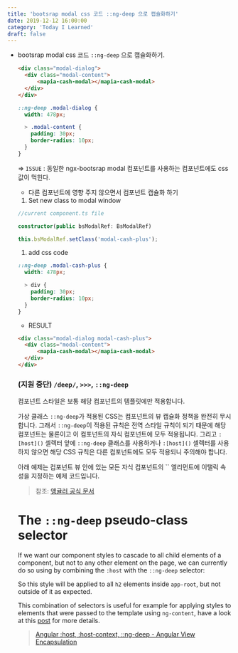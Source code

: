 ```yaml
---
title: 'bootsrap modal css 코드 ::ng-deep 으로 캡슐화하기'
date: 2019-12-12 16:00:00
category: 'Today I Learned'
draft: false
---
```


- bootsrap modal css 코드 `::ng-deep` 으로 캡슐화하기.

  ```html
  <div class="modal-dialog">
  	<div class="modal-content">
  		<mapia-cash-modal></mapia-cash-modal>
  	</div>
  </div>
  ```

  ```scss
  ::ng-deep .modal-dialog {
    width: 478px;
  
    > .modal-content {
      padding: 30px;
      border-radius: 10px;
    }
  }
  ```

  ⇒ `ISSUE` : 동일한 ngx-bootsrap modal 컴포넌트를 사용하는 컴포넌트에도 css 값이 먹힌다.

  - 다른 컴포넌트에 영향 주지 않으면서 컴포넌트 캡슐화 하기

  1. Set new class to modal window

  ```ts
  //current component.ts file
  
  constructor(public bsModalRef: BsModalRef)
  
  this.bsModalRef.setClass('modal-cash-plus');
  ```

  1. add css code

  ```scss
  ::ng-deep .modal-cash-plus {
    width: 478px;
  
    > div {
      padding: 30px;
      border-radius: 10px;
    }
  }
  ```

  - RESULT

  ```html
  <div class="modal-dialog modal-cash-plus">
  	<div class="modal-content">
  		<mapia-cash-modal></mapia-cash-modal>
  	</div>
  </div>
  ```

  ### (지원 중단) `/deep/`, `>>>`, `::ng-deep`

  컴포넌트 스타일은 보통 해당 컴포넌트의 템플릿에만 적용합니다.

  가상 클래스 `::ng-deep`가 적용된 CSS는 컴포넌트의 뷰 캡슐화 정책을 완전히 무시합니다. 그래서 `::ng-deep`이 적용된 규칙은 전역 스타일 규칙이 되기 때문에 해당 컴포넌트는 물론이고 이 컴포넌트의 자식 컴포넌트에 모두 적용됩니다. 그리고 `:[host]()` 셀렉터 앞에 `::ng-deep` 클래스를 사용하거나 `:[host]()` 셀렉터를 사용하지 않으면 해당 CSS 규칙은 다른 컴포넌트에도 모두 적용되니 주의해야 합니다.

  아래 예제는 컴포넌트 뷰 안에 있는 모든 자식 컴포넌트의 `` 엘리먼트에 이탤릭 속성을 지정하는 예제 코드입니다.

  > 참조: [앵귤러 공식 문서](https://angular.kr/guide/component-styles#지원-중단-deep--ng-deep)

  # The `::ng-deep` pseudo-class selector

  If we want our component styles to cascade to all child elements of a component, but not to any other element on the page, we can currently do so using by combining the `:host` with the `::ng-deep` selector:

  So this style will be applied to all `h2` elements inside `app-root`, but not outside of it as expected.

  This combination of selectors is useful for example for applying styles to elements that were passed to the template using `ng-content`, have a look at this [post](http://blog.angular-university.io/angular-ng-content/) for more details.

  > [Angular :host, :host-context, ::ng-deep - Angular View Encapsulation](https://blog.angular-university.io/angular-host-context/)
